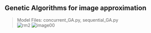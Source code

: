 
## Genetic Algorithms for image approximation
> Model Files: concurrent_GA.py, sequential_GA.py   
![rm2](https://user-images.githubusercontent.com/22798226/29785207-948eb3c4-8bdb-11e7-9738-1df203282198.gif)
![image00](https://user-images.githubusercontent.com/22798226/29785468-8e2c114c-8bdc-11e7-9e1c-73ffadb5d4d1.gif)

